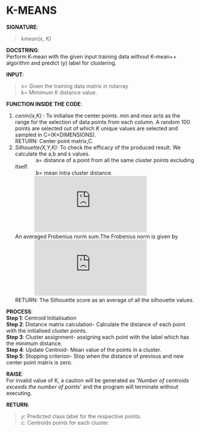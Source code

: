# K-MEANS

**SIGNATURE**:   
>_kmean(x, K)_

**DOCSTRING**:  
Perform K-mean with the given input training data without K-mean++ algorithm and predict (y) label for clustering.  

**INPUT**:  
>*x*= Given the training data matrix in ndarray  
*k*= Mimimum K distance value.

**FUNCTION INSIDE THE CODE**:  
1) _cenini(x,K)_ : To initialise the center points. *min* and *max* acts as the range for the selection of data points from each column. A random 100 points are selected out of which *K* unique values are selected and sampled in C=(K×DIMENSIONS).  
RETURN: Center point matrix,C.   
2) _Silhouette(X,Y,K)_: To check the efficacy of the produced result. We calculate the a,b and s values.  
&nbsp;&nbsp;&nbsp;&nbsp;&nbsp;&nbsp;&nbsp;&nbsp;&nbsp;&nbsp;&nbsp;&nbsp;&nbsp; a= distance of a point from all the same cluster points excluding itself.  
&nbsp;&nbsp;&nbsp;&nbsp;&nbsp;&nbsp;&nbsp;&nbsp;&nbsp;&nbsp;&nbsp;&nbsp;&nbsp;&nbsp;b= mean intra cluster distance.  
&nbsp;&nbsp;&nbsp;&nbsp;&nbsp;&nbsp;&nbsp;&nbsp;&nbsp;&nbsp;&nbsp;&nbsp;&nbsp;![](http://latex.codecogs.com/gif.latex?s%3D%5Cbegin%7Bcases%7D%200%26%20%5Ctext%7B%20if%20%7D%20a%3Db%20%5C%5C%201-%5Cfrac%7Ba%7D%7Bb%7D%26%20%5Ctext%7B%20if%20%7D%20a%3Cb%20%5C%5C%20%5Cfrac%7Bb%7D%7Ba%7D-1%26%20%5Ctext%7B%20if%20%7D%20a%3Eb%20%5Cend%7Bcases%7D)  
An averaged Frobenius norm sum.The Frobenius norm is given by  
&nbsp;&nbsp;&nbsp;&nbsp;&nbsp;&nbsp;&nbsp;&nbsp;&nbsp;&nbsp;&nbsp;&nbsp;&nbsp;![](http://latex.codecogs.com/gif.latex?%7C%7CA%7C%7C_F%20%3D%20%5B%5Csum_%7Bi%2Cj%7D%20abs%28a_%7Bi%2Cj%7D%29%5E2%5D%5E%7B1/2%7D)  
RETURN: The Silhouette score as an average of all the silhouette values.  

**PROCESS**:  
**Step 1**: Centroid Initialisation  
**Step 2**: Distance matrix calculation- Calculate the distance of each point with the initialised cluster points.  
**Step 3**: Cluster assignment- assigning each point with the label which has the minimum distance.  
**Step 4**: Update Centroid- Mean value of the points in a cluster.    
**Step 5**: Stopping criterion- Stop when the distance of previous and new center point matrix is zero.  

**RAISE**:  
For invalid value of K, a caution will be generated as '*Number of centroids exceeds the number of points*' and the program will terminate without executing.  

**RETURN**:   
>*y*: Predicted class label for the respective points.   
*c*: Centroids points for each cluster.  
